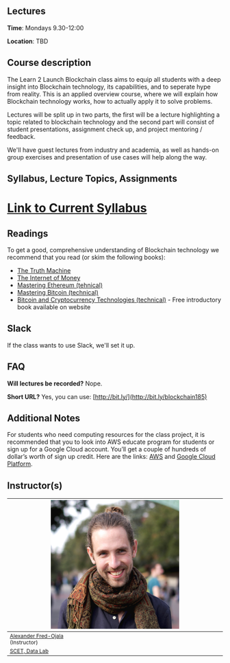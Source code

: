 ## Lectures

**Time**: Mondays 9.30-12:00

**Location**: TBD


## Course description
The Learn 2 Launch Blockchain class aims to equip all students with a deep insight into Blockchain technology, its capabilities, and  to seperate hype from reality. This is an applied overview course, where we will explain how Blockchain technology works, how to actually apply it to solve problems.

Lectures will be split up in two parts, the first will be a lecture highlighting a topic related to blockchain technology and the second part will consist of student presentations, assignment check up, and project mentoring / feedback. 

We'll have guest lectures from industry and academia, as well as hands-on group exercises and presentation of use cases will help along the way.

## Syllabus, Lecture Topics, Assignments

# [Link to Current Syllabus](https://docs.google.com/spreadsheets/d/1dBiaBcgKsEg2rGO6s1gqsghUsHP2iIN6OcQBse5Z3hU/edit?usp=sharing)




## Readings

To get a good, comprehensive understanding of Blockchain technology we recommend that you read (or skim the following books):

* [The Truth Machine](https://www.amazon.com/Truth-Machine-Blockchain-Future-Everything/dp/B07B4MLBW8/ref=sr_1_1?ie=UTF8&qid=1533811586&sr=8-1&keywords=truth+machine)
* [The Internet of Money](https://www.amazon.com/The-Internet-of-Money/dp/B071KX8WP8/ref=sr_1_5?ie=UTF8&qid=1533811605&sr=1-5&keywords=mastering+bitcoin)
* [Mastering Ethereum (tehnical)](https://www.amazon.com/Mastering-Ethereum-Building-Smart-Contracts/dp/1491971940)
* [Mastering Bitcoin (technical)](https://www.amazon.com/Mastering-Bitcoin-Programming-Open-Blockchain/dp/1491954388/ref=sr_1_4?s=books&ie=UTF8&qid=1533811605&sr=1-4&keywords=mastering+bitcoin)
* [Bitcoin and Cryptocurrency Technologies (technical)](http://bitcoinbook.cs.princeton.edu/) - Free introductory book available on website


## Slack

If the class wants to use Slack, we'll set it up.


## FAQ

**Will lectures be recorded?**
Nope.

**Short URL?**
Yes, you can use: [http://bit.ly/](http://bit.ly/blockchain185)


## Additional Notes
For students who need computing resources for the class project, it is recommended that you to look into AWS educate program for students or sign up for a Google Cloud account. You’ll get a couple of hundreds of dollar’s worth of sign up credit. Here are the links: [AWS](https://aws.amazon.com/education/awseducate/apply/) and [Google Cloud Platform](https://cloud.google.com/free/).


## Instructor(s)

<table style="table-layout: fixed; font-size: 88%;">
  <thead>
    <tr>
      <th style="width: 10%;"><img src="assets/imgs/alex.jpg" alt="Alexander Fred-Ojala" width=300px></th>
    </tr>
  </thead>
  <tbody>
    <tr>
      <td><a href="https://alex.fo/">Alexander Fred-Ojala</a> <br>(Instructor)</td>
    </tr>
    <tr>
      <td><a href="http://scet.berkeley.edu/data-lab">SCET, Data Lab</a></td>
    </tr>
  </tbody>
</table>
